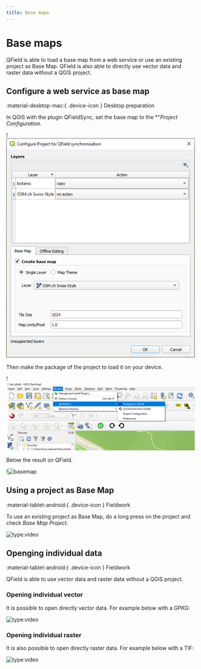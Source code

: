 ```yaml
---
title: Base maps
---
```


# Base maps

QField is able to load a base map from a web service or use an existing project as Base Map. 
QField is also able to directly use vector data and raster data without a QGIS
project.

## Configure a web service as base map
:material-desktop-mac:{ .device-icon } Desktop preparation

In QGIS with the plugin QFieldSync, set the base map to the *"*Project Configuration*.

!![basemap configuration](../assets/images/qfield-sync_basemap.png)

Then make the package of the project to load it on your device.

!![package](../assets/images/qfield-sync_package1.png)

Below the result on QField.

!![basemap](../assets/images/qfield_basemap2.png,250px)

## Using a project as Base Map
:material-tablet-android:{ .device-icon } Fieldwork

To use an existing project as Base Map, do a long press on the project and check *Base Map Project*.

![type:video](https://player.vimeo.com/video/604849182)

## Openging individual data
:material-tablet-android:{ .device-icon } Fieldwork

QField is able to use vector data and raster data without a QGIS
project.

### Opening individual vector

It is possible to open directly vector data. For example below with a
GPKG:

![type:video](https://player.vimeo.com/video/604786046)

### Opening individual raster

It is also possible to open directly raster data. For example below with
a TIF:

![type:video](https://player.vimeo.com/video/604786384)
